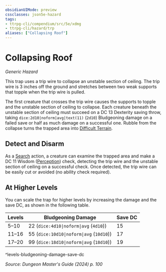 ```yaml
---
obsidianUIMode: preview
cssclasses: json5e-hazard
tags:
- ttrpg-cli/compendium/src/5e/xdmg
- ttrpg-cli/hazard/trp
aliases: ["Collapsing Roof"]
---
```

# Collapsing Roof
*Generic Hazard*  

This trap uses a trip wire to collapse an unstable section of ceiling. The trip wire is 3 inches off the ground and stretches between two weak supports that topple when the trip wire is pulled.

The first creature that crosses the trip wire causes the supports to topple and the unstable section of ceiling to collapse. Each creature beneath the unstable section of ceiling must succeed on a DC 13 Dexterity saving throw, taking `dice:2d10|noform|avg|text(11)` (`2d10`) Bludgeoning damage on a failed save or half as much damage on a successful one. Rubble from the collapse turns the trapped area into [Difficult Terrain](3-Compendium/rules/variant-rules/difficult-terrain-xphb.md).

## Detect and Disarm

As a [Search](3-Compendium/rules/actions.md#Search) action, a creature can examine the trapped area and make a DC 11 Wisdom ([Perception](3-Compendium/rules/skills.md#Perception)) check, detecting the trip wire and the unstable section of ceiling on a successful check. Once detected, the trip wire can be easily cut or avoided (no ability check required).

## At Higher Levels

You can scale the trap for higher levels by increasing the damage and the save DC, as shown in the following table.

| Levels | Bludgeoning Damage | Save DC |
|--------|--------------------|---------|
| 5–10 | 22 (`dice:4d10\|noform\|avg` (`4d10`)) | 15 |
| 11–16 | 55 (`dice:10d10\|noform\|avg` (`10d10`)) | 17 |
| 17–20 | 99 (`dice:18d10\|noform\|avg` (`18d10`)) | 19 |
^levels-bludgeoning-damage-save-dc

*Source: Dungeon Master's Guide (2024) p. 100*
